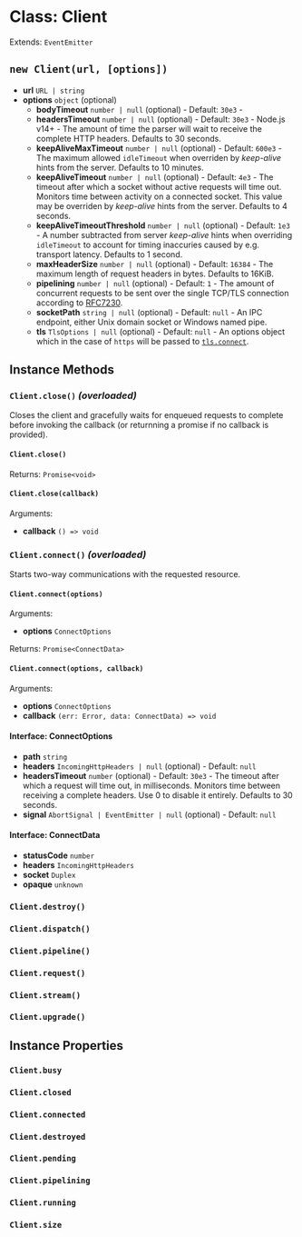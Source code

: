 # Class: Client

Extends: `EventEmitter`

## `new Client(url, [options])`

* **url** `URL | string`
* **options** `object` (optional)
  * **bodyTimeout** `number | null` (optional) - Default: `30e3` -
  * **headersTimeout** `number | null` (optional) - Default: `30e3` - Node.js v14+ - The amount of time the parser will wait to receive the complete HTTP headers. Defaults to 30 seconds.
  * **keepAliveMaxTimeout** `number | null` (optional) - Default: `600e3` - The maximum allowed `idleTimeout` when overriden by *keep-alive* hints from the server. Defaults to 10 minutes.
  * **keepAliveTimeout** `number | null` (optional) - Default: `4e3` - The timeout after which a socket without active requests will time out. Monitors time between activity on a connected socket. This value may be overriden by *keep-alive* hints from the server. Defaults to 4 seconds.
  * **keepAliveTimeoutThreshold** `number | null` (optional) - Default: `1e3` - A number subtracted from server *keep-alive* hints when overriding `idleTimeout` to account for timing inaccuries caused by e.g. transport latency. Defaults to 1 second.
  * **maxHeaderSize** `number | null` (optional) - Default: `16384` - The maximum length of request headers in bytes. Defaults to 16KiB.
  * **pipelining** `number | null` (optional) - Default: `1` - The amount of concurrent requests to be sent over the single TCP/TLS connection according to [RFC7230](https://tools.ietf.org/html/rfc7230#section-6.3.2).
  * **socketPath** `string | null` (optional) - Default: `null` - An IPC endpoint, either Unix domain socket or Windows named pipe.
  * **tls** `TlsOptions | null` (optional) - Default: `null` - An options object which in the case of `https` will be passed to [`tls.connect`](https://nodejs.org/api/tls.html#tls_tls_connect_options_callback).

## Instance Methods

### `Client.close()` _(overloaded)_

Closes the client and gracefully waits for enqueued requests to complete before invoking the callback (or returnning a promise if no callback is provided).

#### `Client.close()`

Returns: `Promise<void>`

#### `Client.close(callback)`

Arguments:

* **callback** `() => void`

### `Client.connect()` _(overloaded)_

Starts two-way communications with the requested resource.

#### `Client.connect(options)`

Arguments:

* **options** `ConnectOptions`

Returns: `Promise<ConnectData>`

#### `Client.connect(options, callback)`

Arguments:

* **options** `ConnectOptions`
* **callback** `(err: Error, data: ConnectData) => void`

#### Interface: ConnectOptions

* **path** `string`
* **headers** `IncomingHttpHeaders | null` (optional) - Default: `null`
* **headersTimeout** `number` (optional) - Default: `30e3` - The timeout after which a request will time out, in milliseconds. Monitors time between receiving a complete headers. Use 0 to disable it entirely. Defaults to 30 seconds.
* **signal** `AbortSignal | EventEmitter | null` (optional) - Default: `null`

#### Interface: ConnectData

* **statusCode** `number`
* **headers** `IncomingHttpHeaders`
* **socket** `Duplex`
* **opaque** `unknown`

### `Client.destroy()`

### `Client.dispatch()`

### `Client.pipeline()`

### `Client.request()`

### `Client.stream()`

### `Client.upgrade()`

## Instance Properties

### `Client.busy`

### `Client.closed`

### `Client.connected`

### `Client.destroyed`

### `Client.pending`

### `Client.pipelining`

### `Client.running`

### `Client.size`